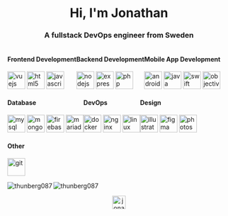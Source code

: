  <h1 align="center">Hi, I'm Jonathan</h1>
  <h3 align="center">A fullstack DevOps engineer from Sweden</h3>
  <p align="center" style="display: block;">
    <div style="display: inline-flex;">
      <div>
        <h4 align="left">Frontend Development</h4>
        <div>
          <img src="https://devicons.github.io/devicon/devicon.git/icons/vuejs/vuejs-original-wordmark.svg" alt="vuejs" width="40" height="40" />
          <img src="https://devicons.github.io/devicon/devicon.git/icons/html5/html5-original-wordmark.svg" alt="html5" width="40" height="40" />
          <img src="https://devicons.github.io/devicon/devicon.git/icons/javascript/javascript-original.svg" alt="javascript" width="40" height="40" />
        </div>
      </div>
      <div>
        <h4 align="left">Backend Development</h4>
        <div>
          <img src="https://devicons.github.io/devicon/devicon.git/icons/nodejs/nodejs-original-wordmark.svg" alt="nodejs" width="40" height="40" />
          <img src="https://devicons.github.io/devicon/devicon.git/icons/express/express-original-wordmark.svg" alt="express" width="40" height="40" />
          <img src="https://devicons.github.io/devicon/devicon.git/icons/php/php-original.svg" alt="php" width="40" height="40" />
        </div>
      </div>
      <div>
        <h4 align="left">Mobile App Development</h4>
        <div>
          <img src="https://devicons.github.io/devicon/devicon.git/icons/android/android-original-wordmark.svg" alt="android" width="40" height="40" />
          <img src="https://devicons.github.io/devicon/devicon.git/icons/java/java-original-wordmark.svg" alt="java" width="40" height="40" />
          <img src="https://devicons.github.io/devicon/devicon.git/icons/swift/swift-original-wordmark.svg" alt="swift" width="40" height="40" />
          <img src="https://www.vectorlogo.zone/logos/apple_objectivec/apple_objectivec-icon.svg" alt="objectivec" width="40" height="40" />
        </div>
      </div>
    </div>
    <div style="display: inline-flex;">
      <div>
        <h4 align="left">Database</h4>
        <div>
          <img src="https://devicons.github.io/devicon/devicon.git/icons/mysql/mysql-original-wordmark.svg" alt="mysql" width="40" height="40" />
          <img src="https://devicons.github.io/devicon/devicon.git/icons/mongodb/mongodb-original-wordmark.svg" alt="mongodb" width="40" height="40" />
          <img src="https://www.vectorlogo.zone/logos/firebase/firebase-icon.svg" alt="firebase" width="40" height="40" />
          <img src="https://www.vectorlogo.zone/logos/mariadb/mariadb-icon.svg" alt="mariadb" width="40" height="40" />
        </div>
      </div>
      <div>
        <h4 align="left">DevOps</h4>
        <div>
          <img src="https://devicons.github.io/devicon/devicon.git/icons/docker/docker-original-wordmark.svg" alt="docker" width="40" height="40" />
          <img src="https://devicons.github.io/devicon/devicon.git/icons/nginx/nginx-original.svg" alt="nginx" width="40" height="40" />
          <img src="https://devicons.github.io/devicon/devicon.git/icons/linux/linux-original.svg" alt="linux" width="40" height="40" />
        </div>
      </div>
      <div>
        <h4 align="left">Design</h4>
        <div>
          <img src="https://www.vectorlogo.zone/logos/adobe_illustrator/adobe_illustrator-icon.svg" alt="illustrator" width="40" height="40" />
          <img src="https://www.vectorlogo.zone/logos/figma/figma-icon.svg" alt="figma" width="40" height="40" />
          <img src="https://devicons.github.io/devicon/devicon.git/icons/photoshop/photoshop-plain.svg" alt="photoshop"width="40" height="40" />
        </div>
      </div>
    </div>
    <h4 align="left">Other</h4>
    <div>
      <img src="https://www.vectorlogo.zone/logos/git-scm/git-scm-icon.svg" alt="git" width="40" height="40" />
    </div>
  </p>
  <p>
    <img align="left" src="https://github-readme-stats.vercel.app/api/top-langs/?username=thunberg087&layout=compact&hide=html" alt="thunberg087" />
  </p>
  <p>
    <img align="center" src="https://github-readme-stats.vercel.app/api?username=thunberg087&show_icons=true"alt="thunberg087" />
  </p>
  <p align="center">
    <a href="https://linkedin.com/in/jonathan-thunberg-416b79171" target="blank">
      <img align="center" src="https://cdn.jsdelivr.net/npm/simple-icons@3.0.1/icons/linkedin.svg" alt="jonathan-thunberg-416b79171" height="30" width="30" />
    </a>
  </p>
